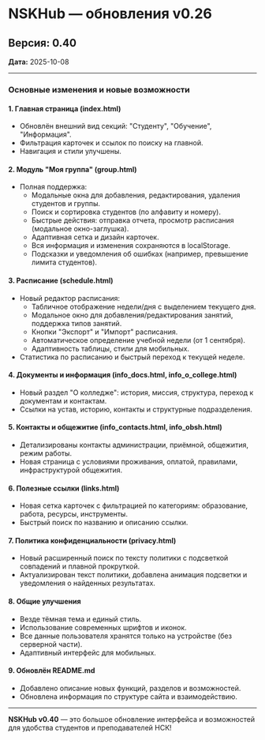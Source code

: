 # NSKHub — обновления v0.26

## Версия: 0.40
**Дата:** 2025-10-08

---

### Основные изменения и новые возможности

#### 1. Главная страница (index.html)
- Обновлён внешний вид секций: "Студенту", "Обучение", "Информация".
- Фильтрация карточек и ссылок по поиску на главной.
- Навигация и стили улучшены.

#### 2. Модуль "Моя группа" (group.html)
- Полная поддержка:
  - Модальные окна для добавления, редактирования, удаления студентов и группы.
  - Поиск и сортировка студентов (по алфавиту и номеру).
  - Быстрые действия: отправка отчета, просмотр расписания (модальное окно-заглушка).
  - Адаптивная сетка и дизайн карточек.
  - Вся информация и изменения сохраняются в localStorage.
  - Подсказки и уведомления об ошибках (например, превышение лимита студентов).

#### 3. Расписание (schedule.html)
- Новый редактор расписания:
  - Табличное отображение недели/дня с выделением текущего дня.
  - Модальное окно для добавления/редактирования занятий, поддержка типов занятий.
  - Кнопки "Экспорт" и "Импорт" расписания.
  - Автоматическое определение учебной недели (от 1 сентября).
  - Адаптивность таблицы, стили для мобильных.
- Статистика по расписанию и быстрый переход к текущей неделе.

#### 4. Документы и информация (info_docs.html, info_o_college.html)
- Новый раздел "О колледже": история, миссия, структура, переход к документам и контактам.
- Ссылки на устав, историю, контакты и структурные подразделения.

#### 5. Контакты и общежитие (info_contacts.html, info_obsh.html)
- Детализированы контакты администрации, приёмной, общежития, режим работы.
- Новая страница с условиями проживания, оплатой, правилами, инфраструктурой общежития.

#### 6. Полезные ссылки (links.html)
- Новая сетка карточек с фильтрацией по категориям: образование, работа, ресурсы, инструменты.
- Быстрый поиск по названию и описанию ссылки.

#### 7. Политика конфиденциальности (privacy.html)
- Новый расширенный поиск по тексту политики с подсветкой совпадений и плавной прокруткой.
- Актуализирован текст политики, добавлена анимация подсветки и уведомления о найденных результатах.

#### 8. Общие улучшения
- Везде тёмная тема и единый стиль.
- Использование современных шрифтов и иконок.
- Все данные пользователя хранятся только на устройстве (без серверной части).
- Адаптивный интерфейс для мобильных.

#### 9. Обновлён README.md
- Добавлено описание новых функций, разделов и возможностей.
- Обновлена информация по структуре сайта и взаимодействию.

---

**NSKHub v0.40** — это большое обновление интерфейса и возможностей для удобства студентов и преподавателей НСК!
